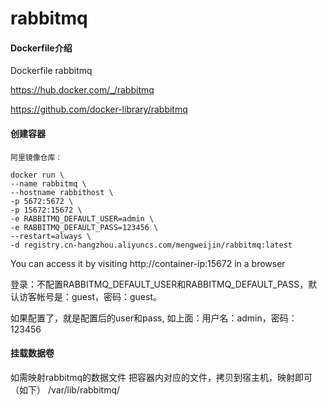 # rabbitmq

#### Dockerfile介绍
  Dockerfile rabbitmq
  
  https://hub.docker.com/_/rabbitmq
  
  https://github.com/docker-library/rabbitmq
  
#### 创建容器
```
阿里镜像仓库：

docker run \
--name rabbitmq \
--hostname rabbithost \
-p 5672:5672 \
-p 15672:15672 \
-e RABBITMQ_DEFAULT_USER=admin \
-e RABBITMQ_DEFAULT_PASS=123456 \
--restart=always \
-d registry.cn-hangzhou.aliyuncs.com/mengweijin/rabbitmq:latest
```

You can access it by visiting http://container-ip:15672 in a browser

登录：不配置RABBITMQ_DEFAULT_USER和RABBITMQ_DEFAULT_PASS，默认访客帐号是：guest，密码：guest。

如果配置了，就是配置后的user和pass, 如上面：用户名：admin，密码：123456


#### 挂载数据卷
如需映射rabbitmq的数据文件 把容器内对应的文件，拷贝到宿主机，映射即可（如下）
/var/lib/rabbitmq/

